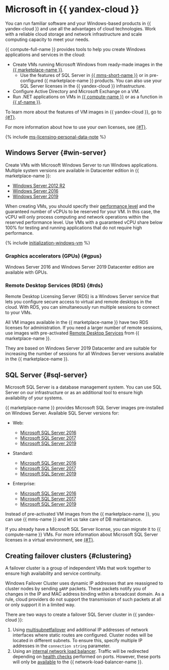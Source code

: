 # Microsoft in {{ yandex-cloud }}

You can run familiar software and your Windows-based products in {{ yandex-cloud }} and use all the advantages of cloud technologies. Work with a reliable cloud storage and network infrastructure and scale computing capacity to meet your needs.

{{ compute-full-name }} provides tools to help you create Windows applications and services in the cloud:

* Create VMs running Microsoft Windows from ready-made images in the [{{ marketplace-name }}](/marketplace).
   * Use the features of SQL Server in [{{ mms-short-name }}](/services/managed-sqlserver) or in pre-configured {{ marketplace-name }} products. You can also use your SQL Server licenses in the {{ yandex-cloud }} infrastructure.
* Configure Active Directory and Microsoft Exchange on a VM.
* Run .NET applications on VMs in [{{ compute-name }}](/services/compute) or as a function in [{{ sf-name }}](/services/functions).

To learn more about the features of VM images in {{ yandex-cloud }}, go to [{#T}](list-of-instances.md).

For more information about how to use your own licenses, see [{#T}](licensing.md#byol).

{% include [ms-licensing-personal-data-note](../_includes/ms-licensing-personal-data-note.md) %}

## Windows Server {#win-server}

Create VMs with Microsoft Windows Server to run Windows applications. Multiple system versions are available in Datacenter edition in {{ marketplace-name }}:

* [Windows Server 2012 R2](/marketplace/products/yc/windows-server-2012r2-datacenter)
* [Windows Server 2016](/marketplace/products/yc/windows-server-2016-datacenter)
* [Windows Server 2019](/marketplace/products/yc/windows-server-2019-datacenter)

When creating VMs, you should specify their [performance level](../compute/concepts/performance-levels.md) and the guaranteed number of vCPUs to be reserved for your VM. In this case, the vCPU will only process computing and network operations within the reserved performance level. Use VMs with a guaranteed vCPU share below 100% for testing and running applications that do not require high performance.

{% include [initialization-windows-vm](../_includes/initialization-windows-vm.md) %}

### Graphics accelerators (GPUs) {#gpus}

Windows Server 2016 and Windows Server 2019 Datacenter edition are available with GPUs.




### Remote Desktop Services (RDS) {#rds}

Remote Desktop Licensing Server (RDS) is a Windows Server service that lets you configure secure access to virtual and remote desktops in the cloud. With RDS, you can simultaneously run multiple sessions to connect to your VMs.

All VM images available in the {{ marketplace-name }} have two RDS licenses for administration. If you need a larger number of remote sessions, use images with pre-activated [Remote Desktop Services](/marketplace?tab=software&search=windows+rds) from {{ marketplace-name }}.

They are based on Windows Server 2019 Datacenter and are suitable for increasing the number of sessions for all Windows Server versions available in the {{ marketplace-name }}.




## SQL Server {#sql-server}

Microsoft SQL Server is a database management system. You can use SQL Server on our infrastructure or as an additional tool to ensure high availability of your systems.

{{ marketplace-name }} provides Microsoft SQL Server images pre-installed on Windows Server. Available SQL Server versions for:

* Web:
  * [Microsoft SQL Server 2016](/marketplace/products/yc/sql-server-2016-web)
  * [Microsoft SQL Server 2017](/marketplace/products/yc/sql-server-2017-web)
  * [Microsoft SQL Server 2019](/marketplace/products/yc/sql-server-2019-web)

* Standard:
  * [Microsoft SQL Server 2016](/marketplace/products/yc/sql-server-2016-standard)
  * [Microsoft SQL Server 2017](/marketplace/products/yc/sql-server-2017-standard)
  * [Microsoft SQL Server 2019](/marketplace/products/yc/sql-server-2019-standard)

* Enterprise:
  * [Microsoft SQL Server 2016](/marketplace/products/yc/sql-server-2016-enterprise)
  * [Microsoft SQL Server 2017](/marketplace/products/yc/sql-server-2017-enterprise)
  * [Microsoft SQL Server 2019](/marketplace/products/yc/sql-server-2019-enterprise)

Instead of pre-activated VM images from the {{ marketplace-name }}, you can use {{ mms-name }} and let us take care of DB maintainance.

If you already have a Microsoft SQL Server license, you can migrate it to {{ compute-name }} VMs. For more information about Microsoft SQL Server licenses in a virtual environment, see [{#T}](licensing.md#SQLmobility).



## Creating failover clusters {#clustering}

A failover cluster is a group of independent VMs that work together to ensure high availability and service continuity.

Windows Failover Cluster uses dynamic IP addresses that are reassigned to cluster nodes by sending `gARP` packets. These packets notify you of changes in the IP and MAC address binding within a broadcast domain. As a rule, cloud providers do not support the transmission of such packets at all or only support it in a limited way.

There are two ways to create a failover SQL Server cluster in {{ yandex-cloud }}:

1. Using [multisubnetfailover](../tutorials/windows/mssql-alwayson.md#configure-always-on) and additional IP addresses of network interfaces where static routes are configured. Cluster nodes will be located in different subnets. To ensure this, specify multiple IP addresses in the `connection string` parameter.
1. Using an [internal network load balancer](../network-load-balancer/concepts/internal-load-balancer.md). Traffic will be redirected depending on [health checks](../network-load-balancer/concepts/health-check.md) performed on ports. However, these ports will only be [available](../network-load-balancer/concepts/internal-load-balancer.md#notes) to the {{ network-load-balancer-name }}.

